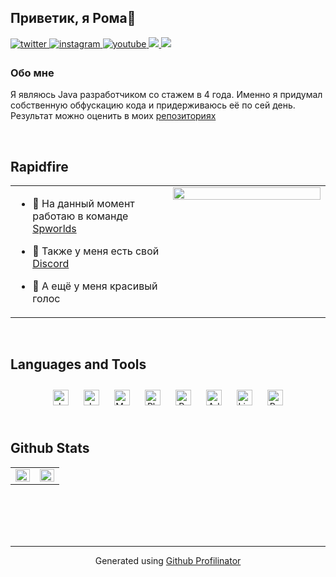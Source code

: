 ## Приветик, я Рома👋  
  

<a href="https://twitter.com/roma200315" target="_blank">
<img src=https://img.shields.io/badge/twitter-%2300acee.svg?&style=for-the-badge&logo=twitter&logoColor=white alt=twitter style="margin-bottom: 5px;" />
</a>
<a href="https://instagram.com/deelter_" target="_blank">
<img src=https://img.shields.io/badge/instagram-%23000000.svg?&style=for-the-badge&logo=instagram&logoColor=white alt=instagram style="margin-bottom: 5px;" />
</a>
<a href="https://www.youtube.com/user/deelter" target="_blank">
<img src=https://img.shields.io/badge/youtube-%23EE4831.svg?&style=for-the-badge&logo=youtube&logoColor=white alt=youtube style="margin-bottom: 5px;" />
</a>  
<a href="https://vk.com/deelter_" target="_blank">
<img src=https://img.shields.io/badge/vk-%D0%BF%D0%B5%D1%80%D0%B5%D0%B9%D1%82%D0%B8-blue" />
</a>
</a>  
<a href="https://pinterest.com/deelter" target="_blank">
<img src=https://img.shields.io/badge/pinterest-%23EE4831.svg?&style=for-the-badge&logo=pinterest&logoColor=white" />
</a>
  



### Обо мне  
Я являюсь Java разработчиком со стажем в 4 года. Именно я придумал собственную обфускацию кода и придерживаюсь её по сей день. Результат можно оценить в моих [репозиториях](https://github.com/DeelTer?tab=repositories)  
  

<br/>  


## Rapidfire  
<table><tr><td valign="top" width="50%">

- 👔 На данный момент работаю в команде [Spworlds](https://spworlds.ru)  
  

- 🌺 Также у меня есть свой [Discord](https://discord.gg/NyejbExxVd)  
  

- 🍌 А ещё у меня красивый голос  


</td><td valign="top" width="50%">

<div align="right">
<img src="https://media.discordapp.net/attachments/973891514021314560/977667697905131590/runmilk.gif" align="right" style="width: 100%" />
</div>  


</td></tr></table>  

<br/>  


## Languages and Tools  
<div align="center">  
<img style="margin: 10px" src="https://profilinator.rishav.dev/skills-assets/java-original-wordmark.svg" alt="Java" height="25" />  
<img style="margin: 10px" src="https://profilinator.rishav.dev/skills-assets/javascript-original.svg" alt="JavaScript" height="25" />  
<img style="margin: 10px" src="https://profilinator.rishav.dev/skills-assets/mysql-original-wordmark.svg" alt="MySQL" height="25" />  
<img style="margin: 10px" src="https://profilinator.rishav.dev/skills-assets/photoshop-plain.svg" alt="Photoshop" height="25" />  
<img style="margin: 10px" src="https://profilinator.rishav.dev/skills-assets/adobepremierepro.png" alt="Premiere Pro" height="25" />  
<img style="margin: 10px" src="https://profilinator.rishav.dev/skills-assets/adobeindesign.svg" alt="Adobe InDesign" height="25" />  
<img style="margin: 10px" src="https://profilinator.rishav.dev/skills-assets/linux-original.svg" alt="Linux" height="25" />  
<img style="margin: 10px" src="https://profilinator.rishav.dev/skills-assets/postgresql-original-wordmark.svg" alt="PostgreSQL" height="25" />  
</div>  

<br/>  


## Github Stats  
<table><tr><td valign="top" width="50%">

<img src="https://github-readme-stats.vercel.app/api?username=deelter&show_icons=true&count_private=true&hide_border=true" align="left" style="width: 100%" />

</td><td valign="top" width="50%">

<img src="https://github-readme-stats.vercel.app/api?username=deelter&show_icons=true&count_private=true&hide_border=true" align="left" style="width: 100%" />

</td></tr></table>  

<br/>  

  

<br/>  

  

<br/>  


<br />

----
<div align="center">Generated using <a href="https://profilinator.rishav.dev/" target="_blank">Github Profilinator</a></div>
